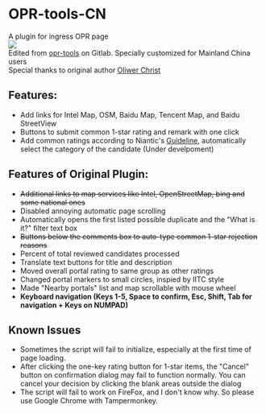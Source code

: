 # OPR-tools-CN
A plugin for ingress OPR page    
![](https://ws1.sinaimg.cn/large/e43735f5ly1fhmckbc988j21kx1fwnpd.jpg)     
Edited from [opr-tools](https://gitlab.com/1110101/opr-tools/) on Gitlab. Specially customized for Mainland China users      
Special thanks to original author [Oliwer Christ](https://gitlab.com/1110101)
## Features:
- Add links for Intel Map, OSM, Baidu Map, Tencent Map, and Baidu StreetView
- Buttons to submit common 1-star rating and remark with one click
- Add common ratings according to Niantic's [Guideline](https://opr.ingress.com/guide), automatically select the category of the candidate (Under develpoment)
## Features of Original Plugin:
- ~~Additional links to map services like Intel, OpenStreetMap, bing and some national ones~~
- Disabled annoying automatic page scrolling
- Automatically opens the first listed possible duplicate and the "What is it?" filter text box
- ~~Buttons below the comments box to auto-type common 1-star rejection reasons~~ 
- Percent of total reviewed candidates processed
- Translate text buttons for title and description
- Moved overall portal rating to same group as other ratings
- Changed portal markers to small circles, inspied by IITC style
- Made "Nearby portals" list and map scrollable with mouse wheel
- **Keyboard navigation (Keys 1-5, Space to confirm, Esc, Shift, Tab for navigation + Keys on NUMPAD)**
## Known Issues
- Sometimes the script will fail to initialize, especially at the first time of page loading.
- After clicking the one-key rating button for 1-star items, the "Cancel" button on confirmation dialog may fail to function normally. You can cancel your decision by clicking the blank areas outside the dialog
- The script will fail to work on FireFox, and I don't know why. So please use Google Chrome with Tampermonkey.
